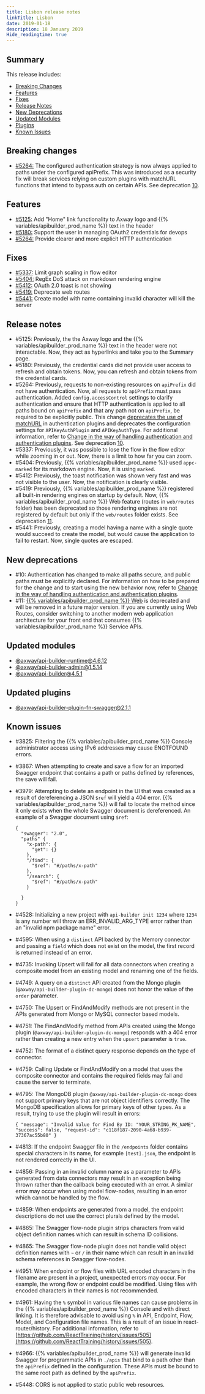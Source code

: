 ```yaml
---
title: Lisbon release notes
linkTitle: Lisbon
date: 2019-01-18
description: 18 January 2019
Hide_readingtime: true
---
```


## Summary

This release includes:

* [Breaking Changes](#breaking-changes)
* [Features](#features)
* [Fixes](#fixes)
* [Release Notes](#release-notes)
* [New Deprecations](#new-deprecations)
* [Updated Modules](#updated-modules)
* [Plugins](#updated-plugins)
* [Known Issues](#known-issues)

## Breaking changes

* [#5264:](#5264) The configured authentication strategy is now always applied to paths under the configured apiPrefix. This was introduced as a security fix will break services relying on custom plugins with matchURL functions that intend to bypass auth on certain APIs. See deprecation [10](#10).

## Features

* [#5125:](#5125) Add "Home" link functionality to Axway logo and {{% variables/apibuilder_prod_name %}} text in the header
* [#5180:](#5180) Support the user in managing OAuth2 credentials for devops
* [#5264:](#5264) Provide clearer and more explicit HTTP authentication

## Fixes

* [#5337:](#5337) Limit graph scaling in flow editor
* [#5404:](#5404) RegEx DoS attack on markdown rendering engine
* [#5412:](#5412) OAuth 2.0 toast is not showing
* [#5419:](#5419) Deprecate web routes
* [#5441:](#5441) Create model with name containing invalid character will kill the server

## Release notes

* #5125: Previously, the the Axway logo and the {{% variables/apibuilder_prod_name %}} text in the header were not interactable. Now, they act as hyperlinks and take you to the Summary page.
* #5180: Previously, the credential cards did not provide user access to refresh and obtain tokens. Now, you can refresh and obtain tokens from the credential cards.
* #5264: Previously, requests to non-existing resources on `apiPrefix` did not have authentication. Now, all requests to `apiPrefix` must pass authentication. Added `config.accessControl` settings to clarify authentication and ensure that HTTP authentication is applied to all paths bound on `apiPrefix` and that any path not on `apiPrefix`, be required to be explicitly public. This change [deprecates the use of matchURL](/docs/deprecations/change_in_the_way_of_handling_authentication_and_authentication_plugins/#Whywearemakingthischange) in authentication plugins and deprecates the configuration settings for `APIKeyAuthPlugin` and `APIKeyAuthType`. For additional information, refer to [Change in the way of handling authentication and authentication plugins](/docs/deprecations/change_in_the_way_of_handling_authentication_and_authentication_plugins/). See deprecation [10](#10).
* #5337: Previously, it was possible to lose the flow in the flow editor while zooming in or out. Now, there is a limit to how far you can zoom.
* #5404: Previously, {{% variables/apibuilder_prod_name %}} used `appc-marked` for its markdown engine. Now, it is using `marked`.
* #5412: Previously, the toast notification was shown very fast and was not visible to the user. Now, the notification is clearly visible.
* #5419: Previously, {{% variables/apibuilder_prod_name %}} registered all built-in rendering engines on startup by default. Now, {{% variables/apibuilder_prod_name %}} Web feature (routes in `web/routes` folder) has been deprecated so those rendering engines are not registered by default but only if the `web/routes` folder exists. See deprecation [11](#11).
* #5441: Previously, creating a model having a name with a single quote would succeed to create the model, but would cause the application to fail to restart. Now, single quotes are escaped.

## New deprecations

* #10: Authentication has changed to make all paths secure, and public paths must be explicitly declared. For information on how to be prepared for the change and to start using the new behavior now, refer to [Change in the way of handling authentication and authentication plugins](/docs/deprecations/change_in_the_way_of_handling_authentication_and_authentication_plugins/).
* #11: [{{% variables/apibuilder_prod_name %}} Web](/docs/developer_guide/web/) is deprecated and will be removed in a future major version. If you are currently using Web Routes, consider switching to another modern web application architecture for your front end that consumes {{% variables/apibuilder_prod_name %}} Service APIs.

## Updated modules

* [@axway/api-builder-runtime@4.6.12](https://www.npmjs.com/package/@axway/api-builder-runtime/v/4.6.12)
* [@axway/api-builder-admin@1.5.14](https://www.npmjs.com/package/@axway/api-builder-admin/v/1.5.14)
* [@axway/api-builder@4.5.1](https://www.npmjs.com/package/@axway/api-builder/v/4.5.1)

## Updated plugins

* [@axway/api-builder-plugin-fn-swagger@2.1.1](https://www.npmjs.com/package/@axway/api-builder-plugin-fn-swagger/v/2.1.1)

## Known issues

* #3825: Filtering the {{% variables/apibuilder_prod_name %}} Console administrator access using IPv6 addresses may cause ENOTFOUND errors.
* #3867: When attempting to create and save a flow for an imported Swagger endpoint that contains a path or paths defined by references, the save will fail.
* #3979: Attempting to delete an endpoint in the UI that was created as a result of dereferencing a JSON `$ref` will yield a 404 error. {{% variables/apibuilder_prod_name %}} will fail to locate the method since it only exists when the whole Swagger document is dereferenced. An example of a Swagger document using `$ref`:

    ```
    {
      "swagger": "2.0",
      "paths" {
        "x-path": {
          "get": {}
        },
        "/find": {
          "$ref": "#/paths/x-path"
        },
        "/search": {
          "$ref": "#/paths/x-path"
        }

      }
    }
    ```
* #4528: Initializing a new project with `api-builder init 1234` where `1234` is any number will throw an ERR_INVALID_ARG_TYPE error rather than an "invalid npm package name" error.
* #4595: When using a `distinct` API backed by the Memory connector and passing a `field` which does not exist on the model, the first record is returned instead of an error.
* #4735: Invoking Upsert will fail for all data connectors when creating a composite model from an existing model and renaming one of the fields.
* #4749: A query on a `distinct` API created from the Mongo plugin (`@axway/api-builder-plugin-dc-mongo`) does not honor the value of the `order` parameter.
* #4750: The Upsert or FindAndModify methods are not present in the APIs generated from Mongo or MySQL connector based models.
* #4751: The FindAndModify method from APIs created using the Mongo plugin (`@axway/api-builder-plugin-dc-mongo`) responds with a 404 error rather than creating a new entry when the `upsert` parameter is `true`.
* #4752: The format of a distinct query response depends on the type of connector.
* #4759: Calling Update or FindAndModify on a model that uses the composite connector and contains the required fields may fail and cause the server to terminate.
* #4795: The MongoDB plugin `@axway/api-builder-plugin-dc-mongo` does not support primary keys that are not object identifiers correctly. The MongoDB specification allows for primary keys of other types. As a result, trying to use the plugin will result in errors:

    ```
    { "message": "Invalid Value for Find By ID: "YOUR_STRING_PK_NAME", "success": false, "request-id": "c118f187-2090-4a68-b939-37367ac55b80" }
    ```
* #4813: If the endpoint Swagger file in the `/endpoints` folder contains special characters in its name, for example `[test].json`, the endpoint is not rendered correctly in the UI.
* #4856: Passing in an invalid column name as a parameter to APIs generated from data connectors may result in an exception being thrown rather than the callback being executed with an error. A similar error may occur when using model flow-nodes, resulting in an error which cannot be handled by the flow.
* #4859: When endpoints are generated from a model, the endpoint descriptions do not use the correct plurals defined by the model.
* #4865: The Swagger flow-node plugin strips characters from valid object definition names which can result in schema ID collisions.
* #4865: The Swagger flow-node plugin does not handle valid object definition names with `~` or `/` in their name which can result in an invalid schema references in Swagger flow-nodes.
* #4951: When endpoint or flow files with URL encoded characters in the filename are present in a project, unexpected errors may occur. For example, the wrong flow or endpoint could be modified. Using files with encoded characters in their names is not recommended.
* #4961: Having the `%` symbol in various file names can cause problems in the {{% variables/apibuilder_prod_name %}} Console and with direct linking. It is therefore advisable to avoid using `%` in API, Endpoint, Flow, Model, and Configuration file names. This is a result of an issue in react-router/history. For additional information, refer to [https://github.com/ReactTraining/history/issues/505](https://github.com/ReactTraining/history/issues/505).
* #4966: {{% variables/apibuilder_prod_name %}} will generate invalid Swagger for programmatic APIs in `./apis` that bind to a path other than the `apiPrefix` defined in the configuration. These APIs must be bound to the same root path as defined by the `apiPrefix`.
* #5448: CORS is not applied to static public web resources.
